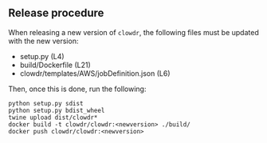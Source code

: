 ## Release procedure

When releasing a new version of `clowdr`, the following files must be updated with the new version:

- setup.py (L4)
- build/Dockerfile (L21)
- clowdr/templates/AWS/jobDefinition.json (L6)

Then, once this is done, run the following:

    python setup.py sdist
    python setup.py bdist_wheel
    twine upload dist/clowdr*
    docker build -t clowdr/clowdr:<newversion> ./build/
    docker push clowdr/clowdr:<newversion>

